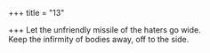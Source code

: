 +++
title = "13"

+++
Let the unfriendly missile of the haters go wide.  
Keep the infirmity of bodies away, off to the side.  